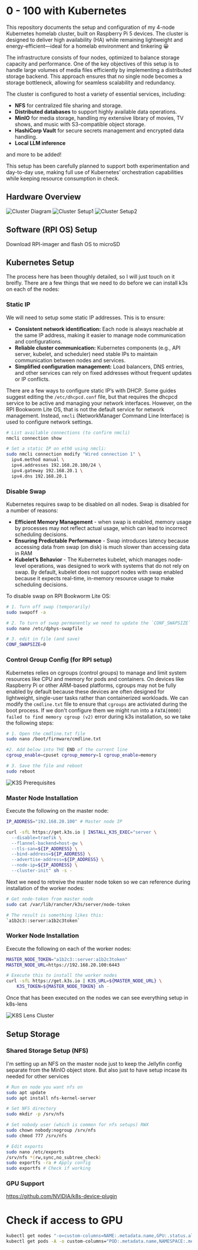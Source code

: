 # 0 - 100 with Kubernetes

This repository documents the setup and configuration of my 4-node Kubernetes homelab cluster, built on Raspberry Pi 5 devices. The cluster is designed to deliver high availability (HA) while remaining lightweight and energy-efficient—ideal for a homelab environment and tinkering 😀

The infrastructure consists of four nodes, optimized to balance storage capacity and performance. One of the key objectives of this setup is to handle large volumes of media files efficiently by implementing a distributed storage backend. This approach ensures that no single node becomes a storage bottleneck, allowing for seamless scalability and redundancy.

The cluster is configured to host a variety of essential services, including:

- **NFS** for centralized file sharing and storage.
- **Distributed databases** to support highly available data operations.
- **MinIO** for media storage, handling my extensive library of movies, TV shows, and music with S3-compatible object storage.
- **HashiCorp Vault** for secure secrets management and encrypted data handling.
- **Local LLM inference** 

and more to be added!

This setup has been carefully planned to support both experimentation and day-to-day use, making full use of Kubernetes’ orchestration capabilities while keeping resource consumption in check.

## Hardware Overview 

![Cluster Diagram](./static/rpi-cluster-diagram.png)
![Cluster Setup1](./static/rpi-cluster-pic1.png)
![Cluster Setup2](./static/rpi-cluster-pic2.png)

## Software (RPI OS) Setup

Download RPI-imager and flash OS to microSD

## Kubernetes Setup  

The process here has been thoughly detailed, so I will just touch on it breifly. There are a few things that we need to do before we can install k3s on each of the nodes:

### Static IP

We will need to setup some static IP addresses. This is to ensure:
- **Consistent network identification:** Each node is always reachable at the same IP address, making it easier to manage node communication and configurations.
- **Reliable cluster communication:** Kubernetes components (e.g., API server, kubelet, and scheduler) need stable IPs to maintain communication between nodes and services.
- **Simplified configuration management:** Load balancers, DNS entries, and other services can rely on fixed addresses without frequent updates or IP conflicts.

There are a few ways to configure static IP’s with DHCP. Some guides suggest editing the `/etc/dhcpcd.conf` file, but that requires the dhcpcd service to be active and managing your network interfaces. However, on the RPI Bookworm Lite OS, that is not the default service for network management. Instead, `nmcli` (NetworkManager Command Line Interface) is used to configure network settings.

```bash
# List available connections (to confirm nmcli)
nmcli connection show

# Set a static IP on eth0 using nmcli:
sudo nmcli connection modify "Wired connection 1" \
  ipv4.method manual \
  ipv4.addresses 192.168.20.100/24 \
  ipv4.gateway 192.168.20.1 \
  ipv4.dns 192.168.20.1
```
### Disable Swap

Kubernetes requires swap to be disabled on all nodes. Swap is disabled for a number of reasons:
- **Efficient Memory Management** - when swap  is enabled, memory usage by processes may not reflect actual usage, which can lead to incorrect scheduling decisions.
- **Ensuring Predictable Performance** - Swap introduces latency because accessing data from swap (on disk) is much slower than accessing data in RAM
- **Kubelet’s Behavior** - The Kubernetes kubelet, which manages node-level operations, was designed to work with systems that do not rely on swap. By default, kubelet does not support nodes with swap enabled because it expects real-time, in-memory resource usage to make scheduling decisions.

To disable swap on RPI Bookworm Lite OS:
```bash
# 1. Turn off swap (temporarily)
sudo swapoff -a

# 2. To turn of swap permanently we need to update the `CONF_SWAPSIZE` in `dphys-swapfile` file to `0`
sudo nano /etc/dphys-swapfile

# 3. edit in file (and save)
CONF_SWAPSIZE=0
```

### Control Group Config (for RPI setup)

Kubernetes relies on cgroups (control groups) to manage and limit system resources like CPU and memory for pods and containers. On devices like Raspberry Pi or other ARM-based platforms, cgroups may not be fully enabled by default because these devices are often designed for lightweight, single-user tasks rather than containerized workloads. We can modify the `cmdline.txt` file to ensure that `cgroups` are activiated during the boot process. If we don't configure them we might run into a `FATA[0000] failed to find memory cgroup (v2)` error during k3s installation, so we take the following steps:

```bash
# 1. Open the cmdline.txt file
sudo nano /boot/firmware/cmdline.txt

#2. Add below into THE END of the current line
cgroup_enable=cpuset cgroup_memory=1 cgroup_enable=memory

# 3. Save the file and reboot
sudo reboot
```

![K3S Prerequisites](./images/installing-k3s-on-nodes.png)

### Master Node Installation

Execute the following on the master node:

```bash
IP_ADDRESS="192.168.20.100" # Master node IP

curl -sfL https://get.k3s.io | INSTALL_K3S_EXEC="server \
  --disable=traefik \
  --flannel-backend=host-gw \
  --tls-san=${IP_ADDRESS} \
  --bind-address=${IP_ADDRESS} \
  --advertise-address=${IP_ADDRESS} \
  --node-ip=${IP_ADDRESS} \
  --cluster-init" sh -s -
```

Next we need to retreive the master node token so we can reference during installation of the worker nodes:

```bash
# Get node-token from master node
sudo cat /var/lib/rancher/k3s/server/node-token

# The result is something likes this:
`a1b2c3::server:a1b2c3token`
```

### Worker Node Installation

Execute the following on each of the worker nodes:

```bash
MASTER_NODE_TOKEN="a1b2c3::server:a1b2c3token"  
MASTER_NODE_URL=https://192.168.20.100:6443

# Execute this to install the worker nodes
curl -sfL https://get.k3s.io | K3S_URL=${MASTER_NODE_URL} \
	K3S_TOKEN=${MASTER_NODE_TOKEN} sh -
```
Once that has been executed on the nodes we can see everything setup in k8s-lens

![K8S Lens Cluster](./images/k8s-lens-cluster-image.png)

## Setup Storage

### Shared Storage Setup (NFS) 

I'm setting up an NFS on the master node just to keep the Jellyfin config separate from the MinIO object store. But also just to have setup incase its needed for other services 

```bash
# Run on node you want nfs on
sudo apt update
sudo apt install nfs-kernel-server

# Set NFS directory
sudo mkdir -p /srv/nfs

# Set nobody user (which is common for nfs setups) RWX
sudo chown nobody:nogroup /srv/nfs
sudo chmod 777 /srv/nfs

# Edit exports
sudo nano /etc/exports
/srv/nfs *(rw,sync,no_subtree_check)
sudo exportfs -ra # Apply config
sudo exportfs # Check if working
```

### GPU Support

https://github.com/NVIDIA/k8s-device-plugin

# Check if access to GPU
```bash
kubectl get nodes "-o=custom-columns=NAME:.metadata.name,GPU:.status.allocatable.nvidia\.com/gpu"
kubectl get pods -A -o custom-columns="POD:.metadata.name,NAMESPACE:.metadata.namespace,STATUS:.status.phase,NODE:.spec.nodeName,GPU:.spec.containers[*].resources.limits.nvidia\.com/gpu"
```
